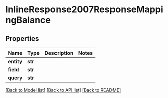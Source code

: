 # InlineResponse2007ResponseMappingBalance

## Properties
Name | Type | Description | Notes
------------ | ------------- | ------------- | -------------
**entity** | **str** |  | 
**field** | **str** |  | 
**query** | **str** |  | 

[[Back to Model list]](../README.md#documentation-for-models) [[Back to API list]](../README.md#documentation-for-api-endpoints) [[Back to README]](../README.md)


